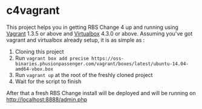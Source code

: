 c4vagrant
=========

This project helps you in getting RBS Change 4 up and running using [Vagrant](http://www.vagrantup.com/) 1.3.5 or above 
and [Virtualbox](https://www.virtualbox.org/) 4.3.0 or above. Assuming you've got vagrant and virtualbox already setup, 
it is as simple as : 

1. Cloning this project
2. Run `vagrant box add precise https://oss-binaries.phusionpassenger.com/vagrant/boxes/latest/ubuntu-14.04-amd64-vbox.box` 
2. Run `vagrant up` at the root of the freshly cloned project
3. Wait for the script to finish

After that a fresh RBS Change install will be deployed and will be running on [http://localhost:8888/admin.php](http://localhost:8880/admin.php)
